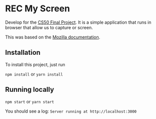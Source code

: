 # REC My Screen

Develop for the [CS50 Final Project](https://cs50.harvard.edu/x/2020/project/#final-project).
It is a simple application that runs in browser that allow us to capture or screen.

This was based on the [Mozilla documentation](https://developer.mozilla.org/en-US/docs/Web/API/MediaStream_Recording_API/Recording_a_media_element).

## Installation

To install this project, just run

`npm install` or `yarn install`

## Running locally

`npm start` or `yarn start`

You should see a log:
`Server running at http://localhost:3000`
